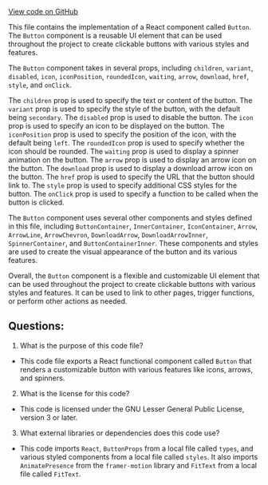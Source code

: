 [View code on GitHub](https://github.com/oxygenium-network/oxygenium-web3/packages/web3-react/src/components/Common/Button/index.tsx)

This file contains the implementation of a React component called `Button`. The `Button` component is a reusable UI element that can be used throughout the project to create clickable buttons with various styles and features. 

The `Button` component takes in several props, including `children`, `variant`, `disabled`, `icon`, `iconPosition`, `roundedIcon`, `waiting`, `arrow`, `download`, `href`, `style`, and `onClick`. 

The `children` prop is used to specify the text or content of the button. The `variant` prop is used to specify the style of the button, with the default being `secondary`. The `disabled` prop is used to disable the button. The `icon` prop is used to specify an icon to be displayed on the button. The `iconPosition` prop is used to specify the position of the icon, with the default being `left`. The `roundedIcon` prop is used to specify whether the icon should be rounded. The `waiting` prop is used to display a spinner animation on the button. The `arrow` prop is used to display an arrow icon on the button. The `download` prop is used to display a download arrow icon on the button. The `href` prop is used to specify the URL that the button should link to. The `style` prop is used to specify additional CSS styles for the button. The `onClick` prop is used to specify a function to be called when the button is clicked.

The `Button` component uses several other components and styles defined in this file, including `ButtonContainer`, `InnerContainer`, `IconContainer`, `Arrow`, `ArrowLine`, `ArrowChevron`, `DownloadArrow`, `DownloadArrowInner`, `SpinnerContainer`, and `ButtonContainerInner`. These components and styles are used to create the visual appearance of the button and its various features.

Overall, the `Button` component is a flexible and customizable UI element that can be used throughout the project to create clickable buttons with various styles and features. It can be used to link to other pages, trigger functions, or perform other actions as needed.
## Questions: 
 1. What is the purpose of this code file?
- This code file exports a React functional component called `Button` that renders a customizable button with various features like icons, arrows, and spinners.

2. What is the license for this code?
- This code is licensed under the GNU Lesser General Public License, version 3 or later.

3. What external libraries or dependencies does this code use?
- This code imports `React`, `ButtonProps` from a local file called `types`, and various styled components from a local file called `styles`. It also imports `AnimatePresence` from the `framer-motion` library and `FitText` from a local file called `FitText`.